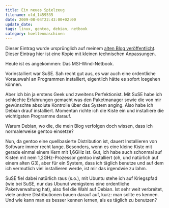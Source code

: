 ```yaml
---
title: Ein neues Spielzeug
filename: old_1459535
date: 2009-08-04T22:43:00+02:00
update_date:
tags: linux, gentoo, debian, netbook
category: hoellenmaschinen
---
```

Dieser Eintrag wurde ursprünglich auf meinem [alten Blog veröffentlicht](https://stu.blogger.de/stories/1459535/). Dieser Eintrag hier ist eine Kopie mit kleinen technischen Anpassungen.

Heute ist es angekommen: Das MSI-Wind-Netbook.

Vorinstalliert war SuSE. Sah recht gut aus, es war auch eine ordentliche Vorauswahl an Programmen installiert, eigentlich hätte es sofort losgehen können.

Aber ich bin ja erstens Geek und zweitens Perfektionist. Mit SuSE habe ich schlechte Erfahrungen gemacht was den Paketmanager sowie die von mir gewünschte absolute Kontrolle über das System anging.
Also habe ich Debian drauf installiert. Momentan richte ich die Kiste ein und installiere die wichtigsten Programme darauf.

Warum Debian, wo die, die mein Blog verfolgen doch wissen, dass ich normalerweise gentoo einsetze?

Nun, da gentoo eine quellbasierte Distribution ist, dauert Installieren von Software immer recht lange. Besonders, wenn es eine kleine Kiste mit gerade einmal einem Kern mit 1,6GHz ist. Gut, ich habe auch schonmal auf Kisten mit nem 1,2GHz-Prozessor gentoo installiert (oh, und natürlich auf einem alten G3), aber für ein System, dass ich täglich benutze und auf dem ich vermutlich viel installieren werde, ist mir das irgendwie zu lahm.

SuSE fiel dabei natürlich raus (s.o.), mit Ubuntu stehe ich auf Kriegspfad (wie bei SuSE, nur das Ubunut wenigstens eine ordentliche Paketverwaltung hat), also fiel die Wahl auf Debian. Ist sehr weit verbreitet, viele andere Distributionen bauen darauf auf, kurz: man sollte es kennen. Und wie kann man es besser kennen lernen, als es täglich zu benutzen?
